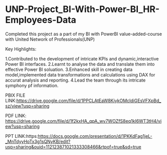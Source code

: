 # UNP-Project_BI-With-Power-BI_HR-Employees-Data

Completed this project as a part of my BI with PowerBI value-added-course with United Network of Professionals(UNP) 

Key Highlights:

1.Contributed to the development of intricate KPIs and dynamic,interactive Power BI interfaces.
2.Learnt to analyse the data and translate them into effective Power BI soluation.
3.Enhanced skill in creating data model,implemented data transformations and calculations using DAX for accurat analysis and reporting.
4.Lead the team through its intricate symphony pf information.


PBIX FILE LINK:https://drive.google.com/file/d/1PPCLAtEaW8KiykOMcldiGEsVFXpBd_sz/view?usp=sharing

PDF LINK: https://drive.google.com/file/d/1f2kxHA_qpA_wv7WOZfS8eq1kI6WT3tH4/view?usp=sharing

PPT LINK:https:https://docs.google.com/presentation/d/1PKKdFag1jeL-_MnTdyyHoTx3g1sQNyKB/edit?usp=sharing&ouid=112123871021333308466&rtpof=true&sd=true
